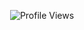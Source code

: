 <body style="background-image:url(https://cdn.discordapp.com/attachments/900026233490915398/922568883880226867/1631039.jpg)"> 
<p align="center"> <img src="https://gpvc.arturio.dev/7nr" alt="Profile Views" /> </p>


